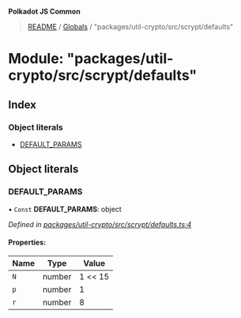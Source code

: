**Polkadot JS Common**

> [README](../README.md) / [Globals](../globals.md) / "packages/util-crypto/src/scrypt/defaults"

# Module: "packages/util-crypto/src/scrypt/defaults"

## Index

### Object literals

* [DEFAULT\_PARAMS](_packages_util_crypto_src_scrypt_defaults_.md#default_params)

## Object literals

### DEFAULT\_PARAMS

▪ `Const` **DEFAULT\_PARAMS**: object

*Defined in [packages/util-crypto/src/scrypt/defaults.ts:4](https://github.com/polkadot-js/common/blob/bd1735ca/packages/util-crypto/src/scrypt/defaults.ts#L4)*

#### Properties:

Name | Type | Value |
------ | ------ | ------ |
`N` | number | 1 \<\< 15 |
`p` | number | 1 |
`r` | number | 8 |
